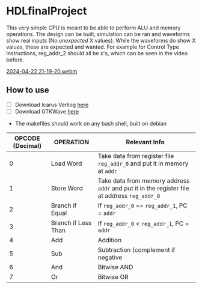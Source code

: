 # HDLfinalProject

This very simple CPU is meant to be able to perform ALU and memory operations. The design can be built, simulation can be ran and waveforms show real inputs (No *unexpected* X values). While the waveforms do show X values, these are expected and wanted. For example for Control Type Instructions, reg_addr_2 should all be x's, which can be seen in the video before.



[2024-04-22 21-19-20.webm](https://github.com/doodoofarrd/HDLfinalProject/assets/143632432/d4219e77-a20c-43aa-8212-f4f34d5c32e9)




## How to use

- [ ] Download Icarus Verilog [here](https://github.com/steveicarus/iverilog)
- [ ] Download GTKWave [here](https://gtkwave.sourceforge.net/)
-   The makefiles should work on any bash shell, built on debian





| OPCODE (Decimal)   | OPERATION    | Relevant Info |
|------|-----------------------|-------------------------------------------------------------------------------------|
| 0    | Load Word             |  Take data from register file `reg_addr_0` and put it in memory at `addr` |   
| 1    | Store Word            | Take data from memory address `addr` and put it in the register file at address `reg_addr_0` |  
| 2    | Branch if Equal       | If `reg_addr_0` == `reg_addr_1`, PC = `addr` | 
| 3    | Branch if Less Than   | If `reg_addr_0` < `reg_addr_1`, PC = `addr` | 
| 4    | Add                   | Addition      | 
| 5    | Sub                   | Subtraction (complement if negative | 
| 6    | And                   | Bitwise AND   | 
| 7    | Or                    | Bitwise  OR   | 
